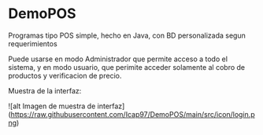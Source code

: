 # DemoPOS
Programas tipo POS simple, hecho en Java, con BD personalizada segun requerimientos

Puede usarse en modo Administrador que permite acceso a todo el sistema, y en modo usuario, que perimite acceder solamente al cobro de productos y verificacion de precio.

Muestra de la interfaz:

![alt Imagen de muestra de interfaz] (https://raw.githubusercontent.com/Icap97/DemoPOS/main/src/icon/login.png)
